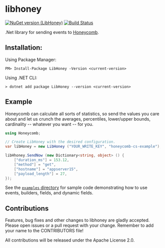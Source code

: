 # libhoney

[![NuGet version (LibHoney)](https://img.shields.io/nuget/v/LibHoney.svg?style=flat-square)](https://www.nuget.org/packages/LibHoney/)
[![Build Status](https://travis-ci.org/carlosalberto/libhoney-cs.svg?branch=master)](https://travis-ci.org/carlosalberto/libhoney-cs)

.Net library for sending events to [Honeycomb](https://honeycomb.io).

## Installation:

Using Package Manager:

```
PM> Install-Package LibHoney -Version <current-version>
```

Using .NET CLI:

```
> dotnet add package LibHoney --version <current-version>
```

## Example

Honeycomb can calculate all sorts of statistics, so send the values you care about and let us crunch the averages, percentiles, lower/upper bounds, cardinality -- whatever you want -- for you.

```cs
using Honeycomb;

// Create LibHoney with the desired configuration.
var libHoney = new LibHoney ("YOUR_WRITE_KEY", "honeycomb-cs-example");

libHhoney.SendNow (new Dictionary<string, object> () {
    ["duration_ms"] = 153.12,
    ["method"] = "get",
    ["hostname"] = "appserver15",
    ["payload_length"] = 27,
});
```

See the [`examples` directory](examples/) for sample code demonstrating how to use events,
builders, fields, and dynamic fields.

## Contributions

Features, bug fixes and other changes to libhoney are gladly accepted. Please
open issues or a pull request with your change. Remember to add your name to the
CONTRIBUTORS file!

All contributions will be released under the Apache License 2.0.

